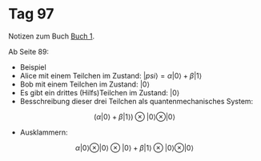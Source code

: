 # Tag 97

Notizen zum Buch [Buch 1](../Buch1.md).

Ab Seite 89:
* Beispiel
* Alice mit einem Teilchen im Zustand: $|psi\rangle = \alpha|0\rangle + \beta|1\rangle$
* Bob mit einem Teilchen im Zustand: $|0\rangle$
* Es gibt ein drittes (Hilfs)Teilchen im Zustand: $|0\rangle$
* Besschreibung dieser drei Teilchen als quantenmechanisches System:
```math
(\alpha|0\rangle + \beta|1\rangle) \otimes |0\rangle \otimes |0\rangle
```
* Ausklammern:
```math
\alpha|0\rangle\otimes |0\rangle \otimes |0\rangle + \beta|1\rangle \otimes |0\rangle \otimes |0\rangle
```
